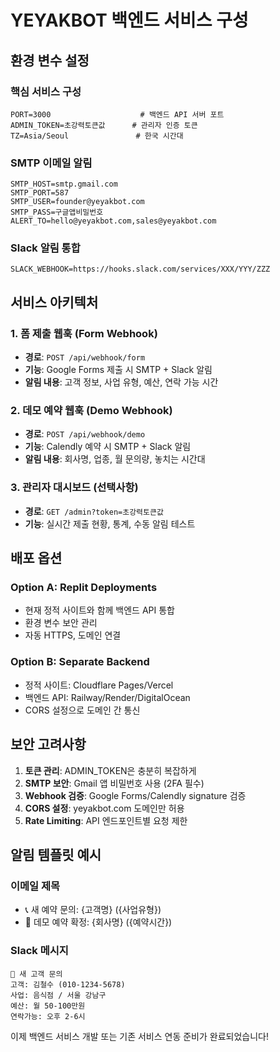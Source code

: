 # YEYAKBOT 백엔드 서비스 구성

## 환경 변수 설정

### 핵심 서비스 구성
```env
PORT=3000                    # 백엔드 API 서버 포트
ADMIN_TOKEN=초강력토큰값      # 관리자 인증 토큰
TZ=Asia/Seoul               # 한국 시간대
```

### SMTP 이메일 알림
```env
SMTP_HOST=smtp.gmail.com
SMTP_PORT=587
SMTP_USER=founder@yeyakbot.com
SMTP_PASS=구글앱비밀번호
ALERT_TO=hello@yeyakbot.com,sales@yeyakbot.com
```

### Slack 알림 통합
```env
SLACK_WEBHOOK=https://hooks.slack.com/services/XXX/YYY/ZZZ
```

## 서비스 아키텍처

### 1. 폼 제출 웹훅 (Form Webhook)
- **경로**: `POST /api/webhook/form`
- **기능**: Google Forms 제출 시 SMTP + Slack 알림
- **알림 내용**: 고객 정보, 사업 유형, 예산, 연락 가능 시간

### 2. 데모 예약 웹훅 (Demo Webhook)  
- **경로**: `POST /api/webhook/demo`
- **기능**: Calendly 예약 시 SMTP + Slack 알림
- **알림 내용**: 회사명, 업종, 월 문의량, 놓치는 시간대

### 3. 관리자 대시보드 (선택사항)
- **경로**: `GET /admin?token=초강력토큰값`
- **기능**: 실시간 제출 현황, 통계, 수동 알림 테스트

## 배포 옵션

### Option A: Replit Deployments
- 현재 정적 사이트와 함께 백엔드 API 통합
- 환경 변수 보안 관리
- 자동 HTTPS, 도메인 연결

### Option B: Separate Backend
- 정적 사이트: Cloudflare Pages/Vercel
- 백엔드 API: Railway/Render/DigitalOcean
- CORS 설정으로 도메인 간 통신

## 보안 고려사항

1. **토큰 관리**: ADMIN_TOKEN은 충분히 복잡하게
2. **SMTP 보안**: Gmail 앱 비밀번호 사용 (2FA 필수)
3. **Webhook 검증**: Google Forms/Calendly signature 검증
4. **CORS 설정**: yeyakbot.com 도메인만 허용
5. **Rate Limiting**: API 엔드포인트별 요청 제한

## 알림 템플릿 예시

### 이메일 제목
- 📞 새 예약 문의: {고객명} ({사업유형})
- 📅 데모 예약 확정: {회사명} ({예약시간})

### Slack 메시지
```
🚀 새 고객 문의
고객: 김철수 (010-1234-5678)
사업: 음식점 / 서울 강남구
예산: 월 50-100만원
연락가능: 오후 2-6시
```

이제 백엔드 서비스 개발 또는 기존 서비스 연동 준비가 완료되었습니다!